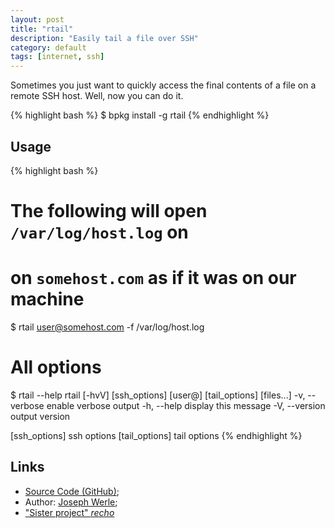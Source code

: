 ```yaml
---
layout: post
title: "rtail"
description: "Easily tail a file over SSH"
category: default
tags: [internet, ssh]
---
```



Sometimes you just want to quickly access the final contents of a file on a remote SSH host.
Well, now you can do it.

{% highlight bash %}
$ bpkg install -g rtail
{% endhighlight %}

## Usage

{% highlight bash %}
# The following will open `/var/log/host.log` on
# on `somehost.com` as if it was on our machine
$ rtail user@somehost.com -f /var/log/host.log

# All options
$ rtail --help
rtail [-hvV] [ssh_options] [user@] [tail_options] [files...]
-v, --verbose   enable verbose output
-h, --help      display this message
-V, --version   output version

[ssh_options]   ssh options
[tail_options]  tail options
{% endhighlight %}

## Links

* [Source Code (GitHub)](https://github.com/bpkg/rtail);
* Author: [Joseph Werle](https://github.com/jwerle);
* ["Sister project" *recho*](http://bpkg.io/pkg/recho)

